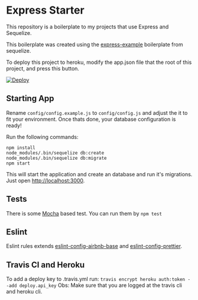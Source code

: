 # Express Starter

This repository is a boilerplate to my projects that use Express and Sequelize.

This boilerplate was created using the [express-example](https://github.com/sequelize/express-example) boilerplate from sequelize.

To deploy this project to heroku, modify the app.json file that the root of this project, 
and press this button.

[![Deploy](https://www.herokucdn.com/deploy/button.svg)](https://heroku.com/deploy)

## Starting App

Rename `config/config.example.js` to `config/config.js` 
and adjust the it to fit your environment. 
Once thats done, your database configuration is ready!

Run the following commands:
```
npm install
node_modules/.bin/sequelize db:create
node_modules/.bin/sequelize db:migrate
npm start
```

This will start the application and create an database and run it's migrations.
Just open [http://localhost:3000](http://localhost:3000).

## Tests

There is some [Mocha](https://mochajs.org) based test. You can run them by `npm test`

## Eslint

Eslint rules extends [eslint-config-airbnb-base](https://github.com/airbnb/javascript/tree/master/packages/eslint-config-airbnb-base) and [eslint-config-prettier](https://github.com/prettier/eslint-config-prettier).

## Travis CI and Heroku

To add a deploy key to .travis.yml run:
`travis encrypt heroku auth:token --add deploy.api_key`
Obs: Make sure that you are logged at the travis cli and heroku cli.
